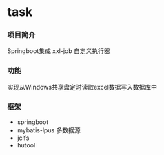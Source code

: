 # task
### 项目简介

Springboot集成 xxl-job 自定义执行器
### 功能
实现从Windows共享盘定时读取excel数据写入数据库中
### 框架
- springboot 
- mybatis-lpus 多数据源
- jcifs
- hutool

